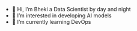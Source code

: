 - 👋 Hi, I’m Bheki a Data Scientist by day and night
- 👀 I’m interested in developing AI models
- 🌱 I’m currently learning DevOps


<!---
BhekiMabheka/BhekiMabheka is a ✨ special ✨ repository because its `README.md` (this file) appears on your GitHub profile.
You can click the Preview link to take a look at your changes.
--->
